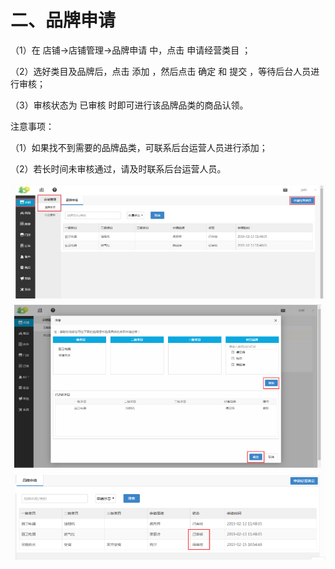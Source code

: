 # 二、品牌申请
（1）在 店铺→店铺管理→品牌申请 中，点击 申请经营类目 ；

（2）选好类目及品牌后，点击 添加 ，然后点击 确定 和 提交 ，等待后台人员进行审核；

（3）审核状态为 已审核 时即可进行该品牌品类的商品认领。

注意事项：

（1）如果找不到需要的品牌品类，可联系后台运营人员进行添加；

（2）若长时间未审核通过，请及时联系后台运营人员。

![](images/apply1.jpg)
![](images/apply2.jpg)
![](images/apply3.jpg)
